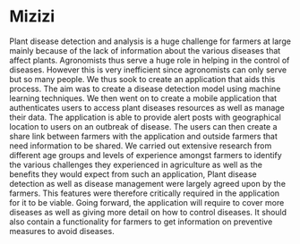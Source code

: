 # Mizizi 

Plant disease detection and analysis is a huge challenge for farmers at large mainly because of the lack of information about the various diseases that affect plants. Agronomists thus serve a huge role in helping in the control of diseases. However this is very inefficient since agronomists can only serve but so many people. We thus sook to create an application that aids this process.
The aim was to create a disease detection model using machine learning techniques. We then went on to create a mobile application that authenticates users to access plant diseases resources as well as manage their data. The application is able to provide alert posts with geographical location to users on an outbreak of disease. The users can then create a share link between farmers with the application and outside farmers that need information to be shared.
We carried out extensive research from different age groups and levels of experience amongst farmers to identify the various challenges they experienced in agriculture as well as the benefits they would expect from such an application, Plant disease detection as well as disease management were largely agreed upon by the farmers. This features were therefore critically required in the application for it to be viable.
Going forward, the application will require to cover more diseases as well as giving more detail on how to control diseases. It should also contain a functionality for farmers to get information on preventive measures to avoid diseases.
